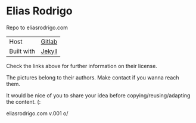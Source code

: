 # Elias Rodrigo
Repo to eliasrodrigo.com

| | |
|------------|:---------------------------|
| Host       | [Gitlab](https:gitlab.com) |
| Built with | [Jekyll](http://getlektor.com/) |

Check the links above for further information on their license.

The pictures belong to their authors. Make contact if you wanna reach them.

It would be nice of you to share your idea before copying/reusing/adapting the
content. (:


eliasrodrigo.com v.001 o/
